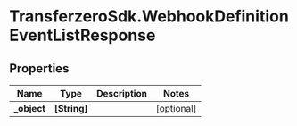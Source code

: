 # TransferzeroSdk.WebhookDefinitionEventListResponse

## Properties
Name | Type | Description | Notes
------------ | ------------- | ------------- | -------------
**_object** | **[String]** |  | [optional] 


